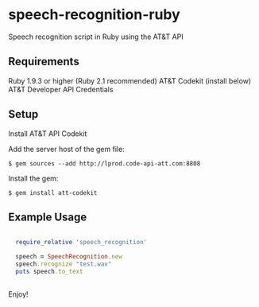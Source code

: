 # speech-recognition-ruby
Speech recognition script in Ruby using the AT&amp;T API

## Requirements

Ruby 1.9.3 or higher (Ruby 2.1 recommended)
AT&T Codekit (install below)
AT&T Developer API Credentials

## Setup

Install AT&T API Codekit

Add the server host of the gem file:

    $ gem sources --add http://lprod.code-api-att.com:8808

Install the gem:

    $ gem install att-codekit

## Example Usage

```ruby

  require_relative 'speech_recognition'

  speech = SpeechRecognition.new
  speech.recognize "test.wav"
  puts speech.to_text
  
```

Enjoy!
  







